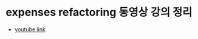 # expenses refactoring 동영상 강의 정리
* [youtube link](https://www.youtube.com/watch?v=3MTf43_RcVM&t=1832s)


```
